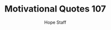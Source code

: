 ---
image: /assets/img/mq/mq_107_cummings.png
title: Motivational Quotes 107
categories:
  - Motivational Quotes
author: Hope Staff
notes: Motivational Quotes 107
embed: >-
  EMBED_GOES_HERE
transcript: >-
  SOME LINES OF TEXT START HERE
---